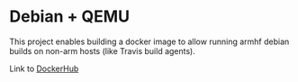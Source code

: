 # Debian + QEMU

This project enables building a docker image to allow running armhf debian builds on non-arm hosts (like Travis build agents).

Link to [DockerHub](https://hub.docker.com/r/rycus86/armhf-debian-qemu/)

